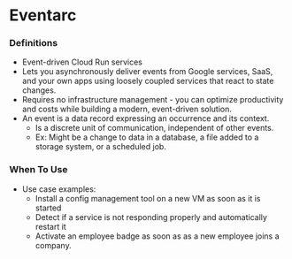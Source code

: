 # Eventarc

### Definitions
* Event-driven Cloud Run services
* Lets you asynchronously deliver events from Google services, SaaS, and your own apps using loosely coupled services that react to state changes.
* Requires no infrastructure management - you can optimize productivity and costs while building a modern, event-driven solution.
* An event is a data record expressing an occurrence and its context.
    * Is a discrete unit of communication, independent of other events.
    * Ex: Might be a change to data in a database, a file added to a storage system, or a scheduled job.

### When To Use
* Use case examples:
    * Install a config management tool on a new VM as soon as it is started
    * Detect if a service is not responding properly and automatically restart it
    * Activate an employee badge as soon as as a new employee joins a company.
    